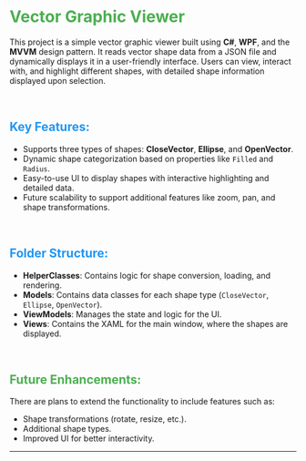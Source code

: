 # <span style="color: #4CAF50;">Vector Graphic Viewer</span>

This project is a simple vector graphic viewer built using <strong>C#</strong>, <strong>WPF</strong>, and the <strong>MVVM</strong> design pattern. It reads vector shape data from a JSON file and dynamically displays it in a user-friendly interface. Users can view, interact with, and highlight different shapes, with detailed shape information displayed upon selection.

<br>

## <span style="color: #2196F3;">Key Features:</span>
<ul>
    <li>Supports three types of shapes: <strong>CloseVector</strong>, <strong>Ellipse</strong>, and <strong>OpenVector</strong>.</li>
    <li>Dynamic shape categorization based on properties like <code>Filled</code> and <code>Radius</code>.</li>
    <li>Easy-to-use UI to display shapes with interactive highlighting and detailed data.</li>
    <li>Future scalability to support additional features like zoom, pan, and shape transformations.</li>
</ul>

<br>

## <span style="color: #2196F3;">Folder Structure:</span>
<ul>
    <li><strong>HelperClasses</strong>: Contains logic for shape conversion, loading, and rendering.</li>
    <li><strong>Models</strong>: Contains data classes for each shape type (<code>CloseVector</code>, <code>Ellipse</code>, <code>OpenVector</code>).</li>
    <li><strong>ViewModels</strong>: Manages the state and logic for the UI.</li>
    <li><strong>Views</strong>: Contains the XAML for the main window, where the shapes are displayed.</li>
</ul>

<br>

## <span style="color: #4CAF50;">Future Enhancements:</span>
<p>There are plans to extend the functionality to include features such as:</p>
<ul>
    <li>Shape transformations (rotate, resize, etc.).</li>
    <li>Additional shape types.</li>
    <li>Improved UI for better interactivity.</li>
</ul>

---
